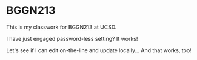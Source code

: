 # BGGN213

This is my classwork for BGGN213 at UCSD. 

I have just engaged password-less setting?
It works!

Let's see if I can edit on-the-line and update locally...
And that works, too!
